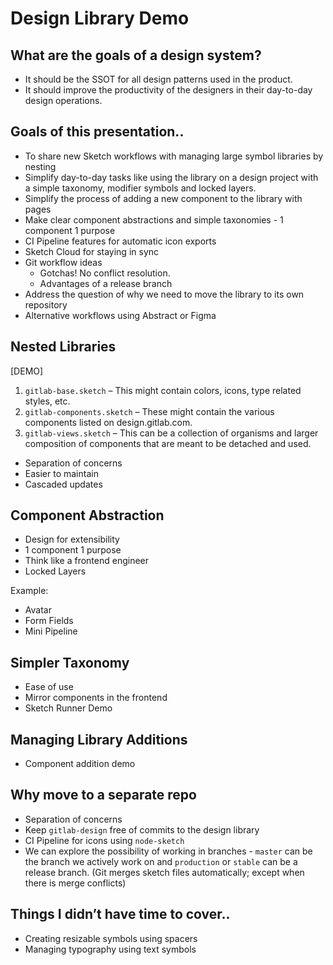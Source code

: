 # Design Library Demo

## What are the goals of a design system? 

- It should be the SSOT for all design patterns used in the product.
- It should improve the productivity of the designers in their day-to-day design operations.

## Goals of this presentation..

- To share new Sketch workflows with managing large symbol libraries by nesting
- Simplify day-to-day tasks like using the library on a design project with a simple taxonomy, modifier symbols and locked layers.
- Simplify the process of adding a new component to the library with pages
- Make clear component abstractions and simple taxonomies - 1 component 1 purpose
- CI Pipeline features for automatic icon exports
- Sketch Cloud for staying in sync
- Git workflow ideas
	- Gotchas! No conflict resolution.
	- Advantages of a release branch
- Address the question of why we need to move the library to its own repository
- Alternative workflows using Abstract or Figma

## Nested Libraries

[DEMO]

1. `gitlab-base.sketch` – This might contain colors, icons, type related styles, etc.
2. `gitlab-components.sketch` – These might contain the various components listed on design.gitlab.com.
3. `gitlab-views.sketch` – This can be a collection of organisms and larger composition of components that are meant to be detached and used.

- Separation of concerns
- Easier to maintain
- Cascaded updates

## Component Abstraction

- Design for extensibility
- 1 component 1 purpose
- Think like a frontend engineer
- Locked Layers

Example:

- Avatar
- Form Fields
- Mini Pipeline

## Simpler Taxonomy

- Ease of use
- Mirror components in the frontend
- Sketch Runner Demo

## Managing Library Additions

- Component addition demo

## Why move to a separate repo

- Separation of concerns
- Keep `gitlab-design` free of commits to the design library
- CI Pipeline for icons using `node-sketch`
- We can explore the possibility of working in branches - `master` can be the branch we actively work on and `production` or `stable` can be a release branch. (Git merges sketch files automatically; except when there is merge conflicts)

## Things I didn’t have time to cover..

- Creating resizable symbols using spacers
- Managing typography using text symbols
